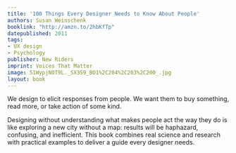```yaml
---
title: '100 Things Every Designer Needs to Know About People'
authors: Susan Weinschenk
booklink: "http://amzn.to/2hbKfTp"
datepublished: 2011
tags:
- UX design
- Psychology
publisher: New Riders
imprint: Voices That Matter
image: 51WypjNOT9L._SX359_BO1%2C204%2C203%2C200_.jpg
layout: book
---
```


We design to elicit responses from people. We want them to buy something, read more, or take action of some kind. 

Designing without understanding what makes people act the way they do is like exploring a new city without a map: results will be haphazard, confusing, and inefficient. This book combines real science and research with practical examples to deliver a guide every designer needs.
